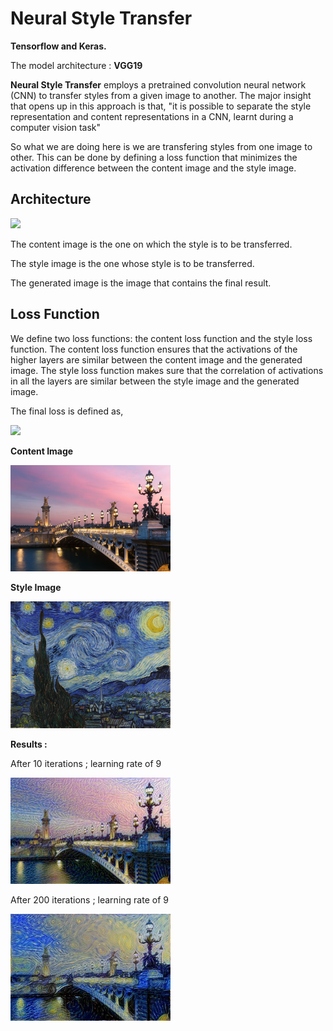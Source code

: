# Neural Style Transfer

**Tensorflow and Keras.**

The model architecture : **VGG19**

**Neural Style Transfer** employs a pretrained convolution neural network (CNN) to transfer styles from a given image to another. The major insight that opens up in this approach is that, "it is possible to separate the style representation and content representations in a CNN, learnt during a computer vision task"

So what we are doing here is we are transfering styles from one image to other. This can be done by defining a loss function that minimizes the activation difference between the content image and the style image.

<h2> Architecture </h2>
<img src = "https://miro.medium.com/max/809/1*ZgW520SZr1QkGoFd3xqYMw.jpeg", width = "512">

The content image is the one on which the style is to be transferred. 

The style image is the one whose style is to be transferred.

The generated image is the image that contains the final result.

<h2> Loss Function </h2>

We define two loss functions: the content loss function and the style loss function. The content loss function ensures that the activations of the higher layers are similar between the content image and the generated image. The style loss function makes sure that the correlation of activations in all the layers are similar between the style image and the generated image.

The final loss is defined as,

<img src="https://miro.medium.com/max/505/1*w7VAfUKbRYG2KXIFBUhfjQ.png">

**Content Image** 

<img src="https://github.com/knightowl2704/Neural_style_transfer/blob/master/content.jpg" width="256"> 

**Style Image**

<img src="https://github.com/knightowl2704/Neural_style_transfer/blob/master/style.jpg" width="256"> 

**Results :**


After 10 iterations ; learning rate of 9 

<img src="https://github.com/knightowl2704/Neural_style_transfer/blob/master/10-generated.jpg" width="256"> 


After 200 iterations ; learning rate of 9

<img src="https://github.com/knightowl2704/Neural_style_transfer/blob/master/200-generated.jpg" width="256"> 



